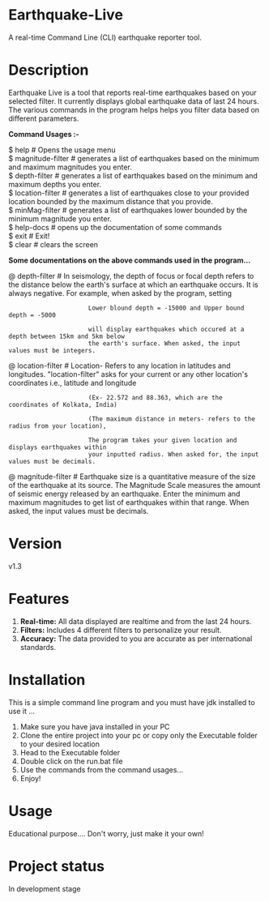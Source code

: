 # Earthquake-Live
A real-time Command Line (CLI) earthquake reporter tool.

# Description
Earthquake Live is a tool that reports real-time earthquakes based on your selected filter. It currently displays global earthquake data of last 24 hours. The various commands in the program helps helps you filter data based on different parameters.

**Command Usages :-**

$ help                          # Opens the usage menu  
$ magnitude-filter              # generates a list of earthquakes based on the minimum and maximum magnitudes you enter.  
$ depth-filter                  # generates a list of earthquakes based on the minimum and maximum depths you enter.  
$ location-filter               # generates a list of earthquakes close to your provided location bounded by the maximum distance that you provide.  
$ minMag-filter                 # generates a list of earthquakes lower bounded by the minimum magnitude you enter.  
$ help-docs                     # opens up the documentation of some commands  
$ exit                          # Exit!  
$ clear                         # clears the screen  

**Some documentations on the above commands used in the program...**

@ depth-filter          # In seismology, the depth of focus or focal depth refers to the distance
                          below the earth's surface at which an earthquake occurs. It is always
                          negative. For example, when asked by the program, setting

                          Lower blound depth = -15000 and Upper bound depth = -5000

                          will display earthquakes which occured at a depth between 15km and 5km below
                          the earth's surface. When asked, the input values must be integers.


@ location-filter       # Location- Refers to any location in latitudes and longitudes.
                          "location-filter" asks for your current or any other location's coordinates
                          i.e., latitude and longitude

                          (Ex- 22.572 and 88.363, which are the coordinates of Kolkata, India)

                          (The maximum distance in meters- refers to the radius from your location),

                          The program takes your given location and displays earthquakes within
                          your inputted radius. When asked for, the input values must be decimals.


@ magnitude-filter      # Earthquake size is a quantitative measure of the size of the earthquake at
                          its source. The Magnitude Scale measures the amount of seismic energy
                          released by an earthquake. Enter the minimum and maximum magnitudes to get
                          list of earthquakes within that range. When asked, the input values must
                          be decimals.
                          
# Version
v1.3

# Features
1. **Real-time:** All data displayed are realtime and from the last 24 hours.
2. **Filters:** Includes 4 different filters to personalize your result.
3. **Accuracy:** The data provided to you are accurate as per international standards.

# Installation
This is a simple command line program and you must have jdk installed to use it
...
1. Make sure you have java installed in your PC
2. Clone the entire project into your pc or copy only the Executable folder to your desired location
3. Head to the Executable folder
6. Double click on the run.bat file
7. Use the commands from the command usages...
8. Enjoy!

# Usage
Educational purpose....
Don't worry, just make it your own!

# Project status
In development stage
